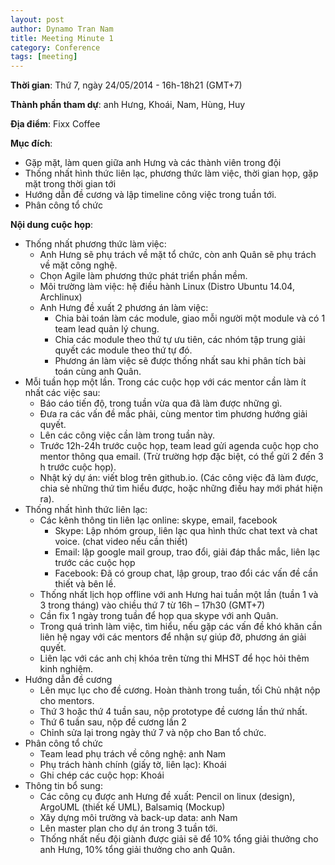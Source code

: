 ```yaml
---
layout: post
author: Dynamo Tran Nam
title: Meeting Minute 1
category: Conference
tags: [meeting]
---
```

**Thời gian**: Thứ 7, ngày 24/05/2014 - 16h-18h21 (GMT+7)

**Thành phần tham dự**: anh Hưng, Khoái, Nam, Hùng, Huy

**Địa điểm**: Fixx Coffee

<!-- more -->

**Mục đích**:
* Gặp mặt, làm quen giữa anh Hưng và các thành viên trong đội
* Thống nhất hình thức liên lạc, phương thức làm việc, thời gian họp, gặp mặt trong thời gian tới
* Hướng dẫn đề cương và lập timeline công việc trong tuần tới.
* Phân công tổ chức

**Nội dung cuộc họp**:
* Thống nhất phương thức làm việc:
  - Anh Hưng sẽ phụ trách về mặt tổ chức, còn anh Quân sẽ phụ trách về mặt công nghệ.
  - Chọn Agile làm phương thức phát triển phần mềm.
  - Môi trường làm việc: hệ điều hành Linux (Distro Ubuntu 14.04, Archlinux)
  - Anh Hưng đề xuất 2 phương án làm việc:
    + Chia bài toán làm các module, giao mỗi người một module và có 1 team lead quản lý chung.
    + Chia các module theo thứ tự ưu tiên, các nhóm tập trung giải quyết các module theo thứ tự đó.
    - Phương án làm việc sẽ được thống nhất sau khi phân tích bài toán cùng anh Quân.
* Mỗi tuần họp một lần. Trong các cuộc họp với các mentor cần làm ít nhất các việc sau:
  - Báo cáo tiến độ, trong tuần vừa qua đã làm được những gì.
  - Đưa ra các vấn đề mắc phải, cùng mentor tìm phương hướng giải quyết.
  - Lên các công việc cần làm trong tuần này.
  - Trước 12h-24h trước cuộc họp, team lead gửi agenda cuộc họp cho mentor thông qua email. (Trừ trường hợp đặc biệt, có thể gửi 2 đến 3 h trước cuộc họp).
  - Nhật ký dự án: viết blog trên github.io. (Các công việc đã làm được, chia sẻ những thứ tìm hiểu được, hoặc những điều hay mới phát hiện ra).
* Thống nhất hình thức liên lạc:
  - Các kênh thông tin liên lạc online: skype, email, facebook
    + Skype: Lập nhóm group, liên lạc qua hình thức chat text và chat voice. (chat video nếu cần thiết)
    + Email: lập google mail group, trao đổi, giải đáp thắc mắc, liên lạc trước các cuộc họp
    + Facebook: Đã có group chat, lập group, trao đổi các vấn đề cần thiết và bên lề.
  - Thống nhất lịch họp offline với anh Hưng hai tuần một lần (tuần 1 và 3 trong tháng) vào chiều thứ 7 từ 16h – 17h30 (GMT+7)
  - Cần fix 1 ngày trong tuần để họp qua skype với anh Quân.
  - Trong quá trình làm việc, tìm hiểu, nếu gặp các vấn đề khó khăn cần liên hệ ngay với các mentors để nhận sự giúp đỡ, phương án giải quyết.
  - Liên lạc với các anh chị khóa trên từng thi MHST để học hỏi thêm kinh nghiệm.
* Hướng dẫn đề cương
  - Lên mục lục cho đề cương. Hoàn thành trong tuần, tối Chủ nhật nộp cho mentors.
  - Thứ 3 hoặc thứ 4 tuần sau, nộp prototype đề cương lần thứ nhất.
  - Thứ 6 tuần sau, nộp đề cương lần 2
  - Chỉnh sửa lại trong ngày thứ 7 và nộp cho Ban tổ chức.
* Phân công tổ chức
  - Team lead phụ trách về công nghệ: anh Nam
  - Phụ trách hành chính (giấy tờ, liên lạc): Khoái
  - Ghi chép các cuộc họp: Khoái
* Thông tin bổ sung:
  - Các công cụ được anh Hưng đề xuất: Pencil on linux (design), ArgoUML (thiết kế UML), Balsamiq (Mockup)
  - Xây dựng môi trường và back-up data: anh Nam
  - Lên master plan cho dự án trong 3 tuần tới.
  - Thống nhất nếu đội giành được giải sẽ để 10% tổng giải thưởng cho anh Hưng, 10% tổng giải thưởng cho anh Quân.
